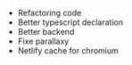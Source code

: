 - Refactoring code
- Better typescript declaration
- Better backend
- Fixe parallaxy
- Netlify cache for chromium
